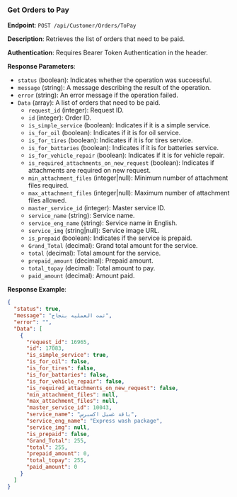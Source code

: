 ### Get Orders to Pay

**Endpoint**: `POST /api/Customer/Orders/ToPay`

**Description**: Retrieves the list of orders that need to be paid.

**Authentication**: Requires Bearer Token Authentication in the header.

**Response Parameters**:
- `status` (boolean): Indicates whether the operation was successful.
- `message` (string): A message describing the result of the operation.
- `error` (string): An error message if the operation failed.
- `Data` (array): A list of orders that need to be paid.
  - `request_id` (integer): Request ID.
  - `id` (integer): Order ID.
  - `is_simple_service` (boolean): Indicates if it is a simple service.
  - `is_for_oil` (boolean): Indicates if it is for oil service.
  - `is_for_tires` (boolean): Indicates if it is for tires service.
  - `is_for_battaries` (boolean): Indicates if it is for batteries service.
  - `is_for_vehicle_repair` (boolean): Indicates if it is for vehicle repair.
  - `is_required_attachments_on_new_request` (boolean): Indicates if attachments are required on new request.
  - `min_attachment_files` (integer|null): Minimum number of attachment files required.
  - `max_attachment_files` (integer|null): Maximum number of attachment files allowed.
  - `master_service_id` (integer): Master service ID.
  - `service_name` (string): Service name.
  - `service_eng_name` (string): Service name in English.
  - `service_img` (string|null): Service image URL.
  - `is_prepaid` (boolean): Indicates if the service is prepaid.
  - `Grand_Total` (decimal): Grand total amount for the service.
  - `total` (decimal): Total amount for the service.
  - `prepaid_amount` (decimal): Prepaid amount.
  - `total_topay` (decimal): Total amount to pay.
  - `paid_amount` (decimal): Amount paid.

**Response Example**:
```json
{
  "status": true,
  "message": "تمت العمليه بنجاح",
  "error": "",
  "Data": [
    {
      "request_id": 16965,
      "id": 17083,
      "is_simple_service": true,
      "is_for_oil": false,
      "is_for_tires": false,
      "is_for_battaries": false,
      "is_for_vehicle_repair": false,
      "is_required_attachments_on_new_request": false,
      "min_attachment_files": null,
      "max_attachment_files": null,
      "master_service_id": 10043,
      "service_name": "باقة غسيل اكسبرس",
      "service_eng_name": "Express wash package",
      "service_img": null,
      "is_prepaid": false,
      "Grand_Total": 255,
      "total": 255,
      "prepaid_amount": 0,
      "total_topay": 255,
      "paid_amount": 0
    }
  ]
}
```